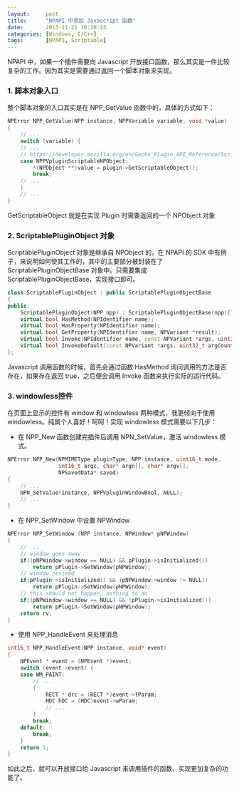 ```yaml
---
layout:     post
title:      "NPAPI 中添加 Javascript 函数"
date:       2013-11-21 10:20:23
categories: [Windows, C/C++]
tags:       [NPAPI, Scriptable]
---
```


NPAPI 中，如果一个插件需要向 Javascript 开放接口函数，那么其实是一件比较复杂的工作。因为其实是需要通过返回一个脚本对象来实现。
<!--more-->

### 1. 脚本对象入口

整个脚本对象的入口其实是在 NPP_GetValue 函数中的，具体的方式如下：

```cpp
NPError NPP_GetValue(NPP instance, NPPVariable variable, void *value)
{
	// ...
	switch (variable) {
	// ...
	// https://developer.mozilla.org/en/Gecko_Plugin_API_Reference/Scripting_plugins
	case NPPVpluginScriptableNPObject:
		*(NPObject **)value = plugin->GetScriptableObject();
		break;
	// ...
	}
	// ...
}
```

GetScriptableObject 就是在实现 Plugin 时需要返回的一个 NPObject 对象

### 2. ScriptablePluginObject 对象

ScriptablePluginObject 对象是继承自 NPObject 的，在 NPAPI 的 SDK 中有例子，来说明如何使其工作的，其中的主要部分被封装在了 ScriptablePluginObjectBase 对象中。只需要集成 ScriptablePluginObjectBase，实现接口即可。

```cpp
class ScriptablePluginObject : public ScriptablePluginObjectBase
{
public:
	ScriptablePluginObject(NPP npp) : ScriptablePluginObjectBase(npp){}
	virtual bool HasMethod(NPIdentifier name);
	virtual bool HasProperty(NPIdentifier name);
	virtual bool GetProperty(NPIdentifier name, NPVariant *result);
	virtual bool Invoke(NPIdentifier name, const NPVariant *args, uint32_t argCount, NPVariant *result);
	virtual bool InvokeDefault(const NPVariant *args, uint32_t argCount, NPVariant *result);
};
```

Javascript 调用函数的时候，首先会通过函数 HasMethod 询问调用的方法是否存在，如果存在返回 true，之后便会调用 Invoke 函数来执行实际的运行代码。

### 3. windowless控件

在页面上显示的控件有 window 和 windowless 两种模式，我更倾向于使用 windowless。纯属个人喜好！呵呵！实现 windowless 模式需要以下几步：

- 在 NPP_New 函数创建完插件后调用 NPN_SetValue，激活 windowless 模式。

```cpp
NPError NPP_New(NPMIMEType pluginType, NPP instance, uint16_t mode,
				int16_t argc, char* argn[], char* argv[],
				NPSavedData* saved)
{
	// ...
	NPN_SetValue(instance, NPPVpluginWindowBool, NULL);
	// ...
}
```

- 在 NPP_SetWindow 中设置 NPWindow

```cpp
NPError NPP_SetWindow (NPP instance, NPWindow* pNPWindow)
{
	// ...
	// window goes away
	if((pNPWindow->window == NULL) && pPlugin->isInitialized())
		return pPlugin->SetWindow(pNPWindow);
	// window resized
	if(pPlugin->isInitialized() && (pNPWindow->window != NULL))
		return pPlugin->SetWindow(pNPWindow);
	// this should not happen, nothing to do
	if((pNPWindow->window == NULL) && !pPlugin->isInitialized())
		return pPlugin->SetWindow(pNPWindow);
	return rv;
}
```

- 使用 NPP_HandleEvent 来处理消息

```cpp
int16_t NPP_HandleEvent(NPP instance, void* event)
{
	NPEvent * event = (NPEvent *)event;
	switch (event->event) {
	case WM_PAINT:
		// ...
		{
			RECT * drc = (RECT *)event->lParam;
			HDC hDC = (HDC)event->wParam;
			// ...
		}
		break;
	default:
		break;
	}
	return 1;
}
```

如此之后，就可以开放接口给 Javascript 来调用插件的函数，实现更加复杂的功能了。
